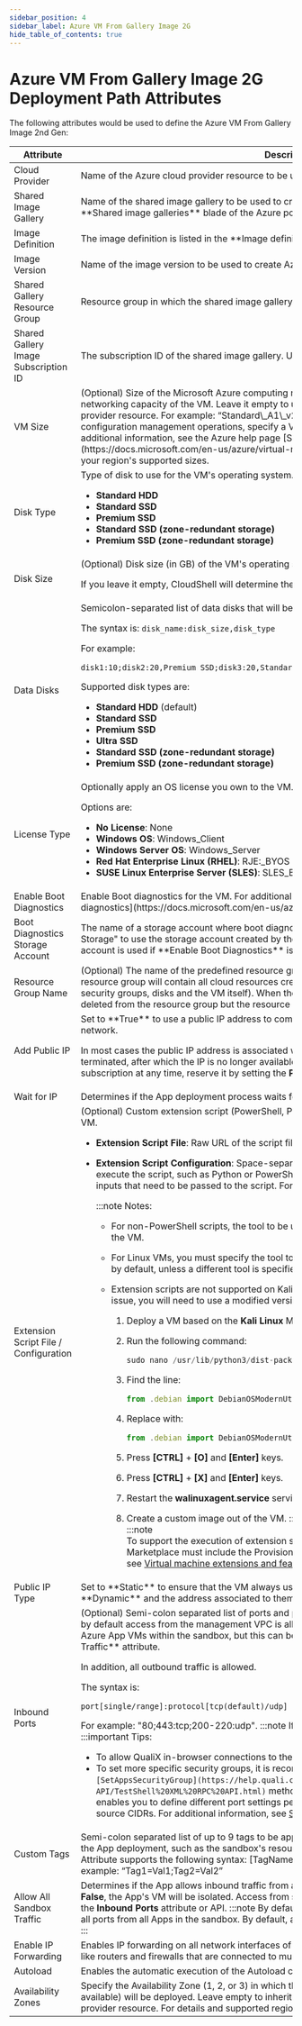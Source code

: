 ```yaml
---
sidebar_position: 4
sidebar_label: Azure VM From Gallery Image 2G
hide_table_of_contents: true
---
```


# Azure VM From Gallery Image 2G Deployment Path Attributes

The following attributes would be used to define the Azure VM From Gallery Image 2nd Gen:

<table>
    <thead>
        <th>Attribute</th>
        <th>Description</th>
    </thead>
    <tbody>
        <tr>
            <td>Cloud Provider</td>
            <td>Name of the Azure cloud provider resource to be used</td>
        </tr>
        <tr>
            <td>Shared Image Gallery</td>
            <td>Name of the shared image gallery to be used to create a VM. The image gallery is listed in the **Shared image galleries** blade of the Azure portal.</td>
        </tr>
        <tr>
            <td>Image Definition</td>
            <td>The image definition is listed in the **Image definitions** blade of the Azure portal.</td>
        </tr>
        <tr>
            <td>Image Version</td>
            <td>Name of the image version to be used to create Azure VMs. Use "latest" if version is unavailable.</td>
        </tr>
        <tr>
            <td>Shared Gallery Resource Group</td>
            <td>Resource group in which the shared image gallery resides.</td>
        </tr>
        <tr>
            <td>Shared Gallery Image Subscription ID</td>
            <td>The subscription ID of the shared image gallery. Use "current" if not set.</td>
        </tr>
        <tr>
            <td>VM Size</td>
            <td>
            (Optional) Size of the Microsoft Azure computing resources, including CPU, memory and networking capacity of the VM. Leave it empty to use the default VM Size that was set in the cloud provider resource. For example: “Standard\_A1\_v2”.
:::important
For Azure Apps that will run configuration management operations, specify a VM size of Standard\_A2\_v2 or larger.
:::
For additional information, see the Azure help page [Sizes for virtual machines in Azure](https://docs.microsoft.com/en-us/azure/virtual-machines/sizes) or use Azure CLI to get a list of your region's supported sizes.
            </td>
        </tr>
        <tr>
            <td>Disk Type</td>
            <td>
            Type of disk to use for the VM's operating system.

- **Standard HDD**
- **Standard SSD**
- **Premium SSD**
- **Standard SSD (zone-redundant storage)**
- **Premium SSD (zone-redundant storage)**
</td>
        </tr>
        <tr>
            <td>Disk Size</td>
            <td>
            (Optional) Disk size (in GB) of the VM's operating system. For example, “17” or “35”.

If you leave it empty, CloudShell will determine the disk size according to the App's **VM Size**.
            </td>
        </tr>
        <tr>
            <td>Data Disks</td>
            <td>
            Semicolon-separated list of data disks that will be added to the VM.

The syntax is: `disk_name:disk_size,disk_type`

For example:

`disk1:10;disk2:20,Premium SSD;disk3:20,Standard SSD (zone-redundant storage)`

Supported disk types are:

- **Standard HDD** (default)
- **Standard SSD**
- **Premium SSD**
- **Ultra SSD**
- **Standard SSD (zone-redundant storage)**
- **Premium SSD (zone-redundant storage)**
</td>
        </tr>
        <tr>
            <td>License Type</td>
            <td>
            Optionally apply an OS license you own to the VM.

Options are:

- **No License**: None
- **Windows OS**: Windows\_Client
- **Windows Server OS**: Windows\_Server
- **Red Hat Enterprise Linux (RHEL)**: RJE:\_BYOS
- **SUSE Linux Enterprise Server (SLES)**: SLES\_BYOS
</td>
        </tr>
        <tr>
            <td>Enable Boot Diagnostics</td>
            <td>Enable Boot diagnostics for the VM. For additional information, see Microsoft Docs' [Azure boot diagnostics](https://docs.microsoft.com/en-us/azure/virtual-machines/boot-diagnostics) article.</td>
        </tr>
        <tr>
            <td>Boot Diagnostics Storage Account</td>
            <td>The name of a storage account where boot diagnostic artifacts will be stored. Enter "Sandbox Storage" to use the storage account created by the sandbox. By default: the managed storage account is used if **Enable Boot Diagnostics** is enabled.</td>
        </tr>
        <tr>
            <td>Resource Group Name</td>
            <td>(Optional) The name of the predefined resource group where the VM will be deployed. This resource group will contain all cloud resources created for the VM (such as network interfaces, security groups, disks and the VM itself). When the VM tears down, its cloud resources will be deleted from the resource group but the resource group will remain.</td>
        </tr>
        <tr>
            <td>Add Public IP</td>
            <td>
            Set to **True** to use a public IP address to communicate with the VM from outside the virtual network.

In most cases the public IP address is associated with the VM until the VM is stopped or terminated, after which the IP is no longer available. To ensure that the IP is available to your subscription at any time, reserve it by setting the **Public IP Type** attribute to **Static**.
            </td>
        </tr>
        <tr>
            <td>Wait for IP</td>
            <td>Determines if the App deployment process waits for the VM to get an IP. Default is **False**.</td>
        </tr>
        <tr>
            <td>Extension Script File / Configuration</td>
            <td>
            (Optional) Custom extension script (PowerShell, Python, batch, etc.) to execute on the deployed VM.

- **Extension Script File**: Raw URL of the script file
- **Extension Script Configuration**: Space-separated value containing the tool to be used to execute the script, such as Python or PowerShell, the script's file name and extension, and any inputs that need to be passed to the script. For example: `python my_script.py input1` `input2`
    
    :::note Notes:
    - For non-PowerShell scripts, the tool to be used to execute the script must be installed on the VM.
    - For Linux VMs, you must specify the tool to be used. For Windows VMs, PowerShell is used by default, unless a different tool is specified.
    - Extension scripts are not supported on Kali Linux images in Azure Marketplace. To fix this issue, you will need to use a modified version of the Marketplace image:
        
        1. Deploy a VM based on the **Kali Linux** Marketplace image.
            
        2. Run the following command:
            
            ```javascript
            sudo nano /usr/lib/python3/dist-packages/azurelinuxagent/common/osutil/factory.py
            ```
            
        3. Find the line:
            
            ```javascript
            from .debian import DebianOSModernUtil
            ```
            
        4. Replace with:
            
            ```javascript
            from .debian import DebianOSModernUtil,DebianOSBaseUtil
            ```
            
        5. Press **\[CTRL\]** + **\[O\]** and **\[Enter\]** keys.
        6. Press **\[CTRL\]** + **\[X\]** and **\[Enter\]** keys.
        7. Restart the **walinuxagent.service** service.
        8. Create a custom image out of the VM.
    :::    
:::note    
To support the execution of extension scripts, custom images created outside of Azure Marketplace must include the ProvisionGuestAgent agent. For additional information, see [Virtual machine extensions and features for Windows](https://docs.microsoft.com/en-us/azure/virtual-machines/extensions/features-windows).
:::
            </td>
        </tr>
        <tr>
            <td>Public IP Type</td>
            <td>Set to **Static** to ensure that the VM always uses the same public IP. By default, public IPs are **Dynamic** and the address associated to them may change when the VM is powered off.</td>
        </tr>
        <tr>
            <td>Inbound Ports</td>
            <td>
            (Optional) Semi-colon separated list of ports and protocols to open for inbound traffic. Note that by default access from the management VPC is allowed and all ports are open for traffic between Azure App VMs within the sandbox, but this can be changed using the **Allow All Sandbox Traffic** attribute.

In addition, all outbound traffic is allowed.

The syntax is:

`port[single/range]:protocol[tcp(default)/udp]`

For example: "80;443:tcp;200-220:udp".
:::note
If not specified, the protocol defaults to TCP.
:::
:::important Tips:
- To allow QualiX in-browser connections to the VM from the sandbox, include port "22".
- To set more specific security groups, it is recommended to use the TestShell API's `[SetAppsSecurityGroup](https://help.quali.com/Online%20Help/0.0/TestShell-API/TestShell%20XML%20RPC%20API.html)` method instead. Unlike the **Inbound Ports** attribute, it enables you to define different port settings per subnet and allow inbound access to specific source CIDRs. For additional information, see [SetAppSecurityGroups Code Example](https://help.quali.com/Online%20Help/0.0/Portal/Content/CSP/MNG/SetAppSecurityGroups-code-sample.htm).
:::
            </td>
        </tr>
        <tr>
            <td>Custom Tags</td>
            <td>Semi-colon separated list of up to 9 tags to be applied to all related Azure objects created during the App deployment, such as the sandbox's resource group, VNETs, subnets, NSGs and VMs. Attribute supports the following syntax: [TagName]=[TagValue]; [TagName]=[TagValue]. For example: “Tag1=Val1;Tag2=Val2”</td>
        </tr>
        <tr>
            <td>Allow All Sandbox Traffic</td>
            <td>
            Determines if the App allows inbound traffic from all other Azure Apps in the sandbox. If set to **False**, the App's VM will be isolated. Access from specific Apps or subnets can be defined using the **Inbound Ports** attribute or API.
:::note
By default, this attribute is **True**, and access is allowed to all ports from all Apps in the sandbox. By default, all ports are open for traffic within the sandbox.
:::
            </td>
        </tr>
        <tr>
            <td>Enable IP Forwarding</td>
            <td>Enables IP forwarding on all network interfaces of the app in order to support virtual appliances like routers and firewalls that are connected to multiple subnets.</td>
        </tr>
        <tr>
            <td>Autoload</td>
            <td>Enables the automatic execution of the Autoload command during reservation Setup.</td>
        </tr>
        <tr>
            <td>Availability Zones</td>
            <td>Specify the Availability Zone (1, 2, or 3) in which the App’s VM, managed disk and public IP (if available) will be deployed. Leave empty to inherit the Availability Zones defined on the cloud provider resource. For details and supported regions, see [Regions and availability zones](https://learn.microsoft.com/en-us/azure/availability-zones/az-overview).</td>
        </tr>
    </tbody>
</table>